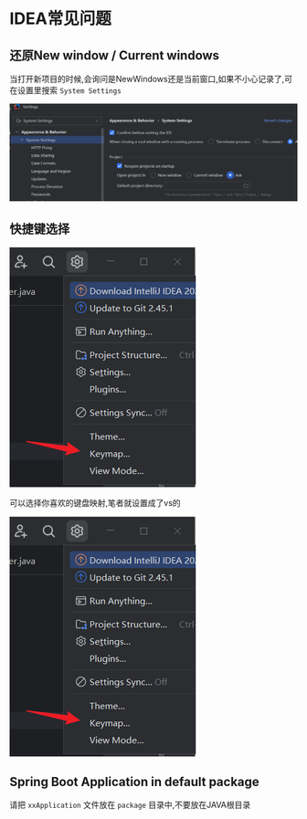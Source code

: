 # IDEA常见问题

## 还原New window / Current windows

当打开新项目的时候,会询问是NewWindows还是当前窗口,如果不小心记录了,可在设置里搜索 ```System Settings```

![17dc0935bb62418499897a5ad379b1d7.png](/../vpstatic/images/20240902/17dc0935-bb62-4184-9989-7a5ad379b1d7.png)

## 快捷键选择

![13bd935a949746c1b17dfa1a2504f413.png](/../vpstatic/images/20240902/13bd935a-9497-46c1-b17d-fa1a2504f413.png)

可以选择你喜欢的键盘映射,笔者就设置成了vs的


![alt text](/../vpstatic/images/20240902/13bd935a-9497-46c1-b17d-fa1a2504f413.png)

## Spring Boot Application in default package

请把 ```xxApplication``` 文件放在 ```package``` 目录中,不要放在JAVA根目录